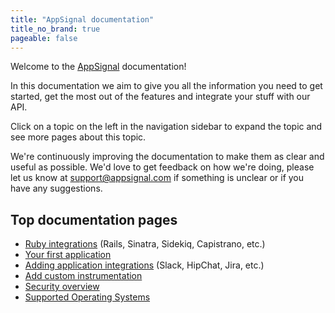 ```yaml
---
title: "AppSignal documentation"
title_no_brand: true
pageable: false
---
```


Welcome to the [AppSignal](https://appsignal.com) documentation!

In this documentation we aim to give you all the information you need to get
started, get the most out of the features and integrate your stuff with our
API.

Click on a topic on the left in the navigation sidebar to expand the topic and
see more pages about this topic.

We're continuously improving the documentation to make them as clear and useful
as possible. We'd love to get feedback on how we're doing, please let us know
at [support@appsignal.com](mailto:support@appsignal.com) if something is
unclear or if you have any suggestions.

## Top documentation pages

- [Ruby integrations](/ruby/integrations/index.html)
  (Rails, Sinatra, Sidekiq, Capistrano, etc.)
- [Your first application](/getting-started/new-app.html)
- [Adding application integrations](/application/integrations/index.html)
  (Slack, HipChat, Jira, etc.)
- [Add custom instrumentation](/ruby/instrumentation/index.html)
- [Security overview](/appsignal/security.html)
- [Supported Operating Systems](/support/operating-systems.html)

